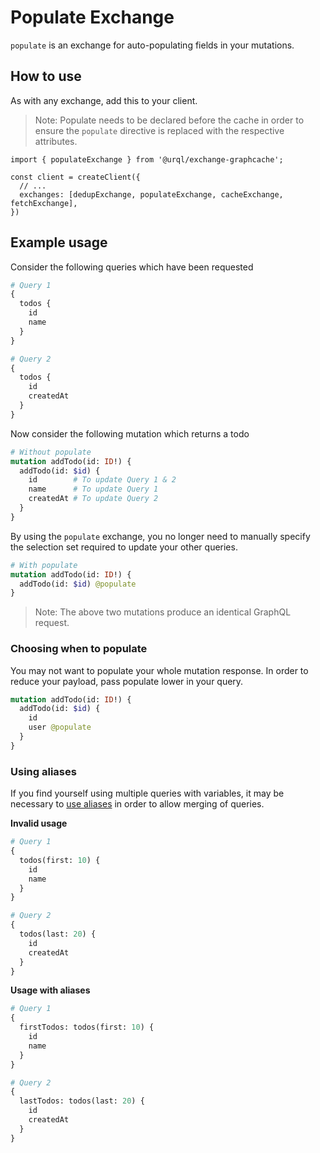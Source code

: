 # Populate Exchange

`populate` is an exchange for auto-populating fields in your mutations.

## How to use

As with any exchange, add this to your client.

> Note: Populate needs to be declared before the cache in order to ensure the `populate` directive is replaced with the respective attributes.

```tsx
import { populateExchange } from '@urql/exchange-graphcache';

const client = createClient({
  // ...
  exchanges: [dedupExchange, populateExchange, cacheExchange, fetchExchange],
})
```

## Example usage

Consider the following queries which have been requested


```graphql
# Query 1
{
  todos {
    id
    name
  }
} 

# Query 2
{
  todos {
    id
    createdAt
  }
}
```

Now consider the following mutation which returns a todo

```graphql
# Without populate
mutation addTodo(id: ID!) {
  addTodo(id: $id) {
    id        # To update Query 1 & 2
    name      # To update Query 1
    createdAt # To update Query 2
  }
}
```

By using the `populate` exchange, you no longer need to manually specify the selection set required to update your other queries.

```graphql
# With populate
mutation addTodo(id: ID!) {
  addTodo(id: $id) @populate
}
```

> Note: The above two mutations produce an identical GraphQL request.

### Choosing when to populate

You may not want to populate your whole mutation response. In order to reduce your payload, pass populate lower in your query.

```graphql
mutation addTodo(id: ID!) {
  addTodo(id: $id) {
    id
    user @populate
  }
}
```

### Using aliases

If you find yourself using multiple queries with variables, it may be necessary to [use aliases](https://graphql.org/learn/queries/#aliases) in order to allow merging of queries.

**Invalid usage**
```graphql
# Query 1
{
  todos(first: 10) {
    id
    name
  }
} 

# Query 2
{
  todos(last: 20) {
    id
    createdAt
  }
}
```

**Usage with aliases**
```graphql
# Query 1
{
  firstTodos: todos(first: 10) {
    id
    name
  }
} 

# Query 2
{
  lastTodos: todos(last: 20) {
    id
    createdAt
  }
}
```
